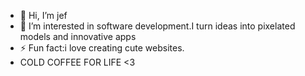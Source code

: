 - 👋 Hi, I’m jef
- 👀 I’m interested in software development.I turn ideas into pixelated models and innovative apps 
- ⚡ Fun fact:i love creating cute websites.
- COLD COFFEE FOR LIFE <3
